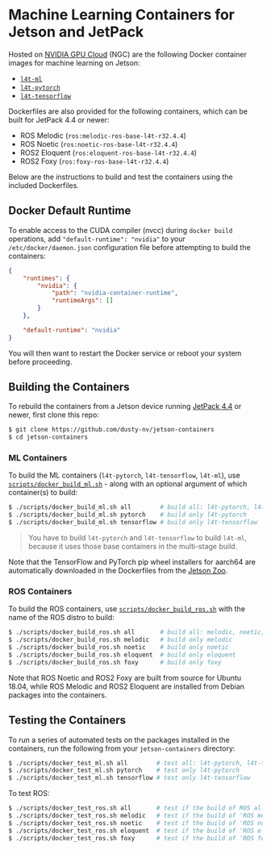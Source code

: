 # Machine Learning Containers for Jetson and JetPack

Hosted on [NVIDIA GPU Cloud](https://ngc.nvidia.com/catalog/containers?orderBy=modifiedDESC&query=L4T&quickFilter=containers&filters=) (NGC) are the following Docker container images for machine learning on Jetson:

* [`l4t-ml`](https://ngc.nvidia.com/catalog/containers/nvidia:l4t-ml)
* [`l4t-pytorch`](https://ngc.nvidia.com/catalog/containers/nvidia:l4t-pytorch)
* [`l4t-tensorflow`](https://ngc.nvidia.com/catalog/containers/nvidia:l4t-tensorflow)

Dockerfiles are also provided for the following containers, which can be built for JetPack 4.4 or newer:

* ROS Melodic (`ros:melodic-ros-base-l4t-r32.4.4`)
* ROS Noetic (`ros:noetic-ros-base-l4t-r32.4.4`)
* ROS2 Eloquent (`ros:eloquent-ros-base-l4t-r32.4.4`)
* ROS2 Foxy (`ros:foxy-ros-base-l4t-r32.4.4`)

Below are the instructions to build and test the containers using the included Dockerfiles.

## Docker Default Runtime

To enable access to the CUDA compiler (nvcc) during `docker build` operations, add `"default-runtime": "nvidia"` to your `/etc/docker/daemon.json` configuration file before attempting to build the containers:

``` json
{
    "runtimes": {
        "nvidia": {
            "path": "nvidia-container-runtime",
            "runtimeArgs": []
        }
    },

    "default-runtime": "nvidia"
}
```

You will then want to restart the Docker service or reboot your system before proceeding.

## Building the Containers

To rebuild the containers from a Jetson device running [JetPack 4.4](https://developer.nvidia.com/embedded/jetpack) or newer, first clone this repo:

``` bash
$ git clone https://github.com/dusty-nv/jetson-containers
$ cd jetson-containers
```

### ML Containers

To build the ML containers (`l4t-pytorch`, `l4t-tensorflow`, `l4t-ml`), use [`scripts/docker_build_ml.sh`](scripts/docker_build_ml.sh) - along with an optional argument of which container(s) to build: 

``` bash
$ ./scripts/docker_build_ml.sh all        # build all: l4t-pytorch, l4t-tensorflow, and l4t-ml
$ ./scripts/docker_build_ml.sh pytorch    # build only l4t-pytorch
$ ./scripts/docker_build_ml.sh tensorflow # build only l4t-tensorflow
```

> You have to build `l4t-pytorch` and `l4t-tensorflow` to build `l4t-ml`, because it uses those base containers in the multi-stage build.

Note that the TensorFlow and PyTorch pip wheel installers for aarch64 are automatically downloaded in the Dockerfiles from the [Jetson Zoo](https://elinux.org/Jetson_Zoo).

### ROS Containers

To build the ROS containers, use [`scripts/docker_build_ros.sh`](scripts/docker_build_ros.sh) with the name of the ROS distro to build:

``` bash
$ ./scripts/docker_build_ros.sh all       # build all: melodic, noetic, eloquent, foxy
$ ./scripts/docker_build_ros.sh melodic   # build only melodic
$ ./scripts/docker_build_ros.sh noetic    # build only noetic
$ ./scripts/docker_build_ros.sh eloquent  # build only eloquent
$ ./scripts/docker_build_ros.sh foxy      # build only foxy
```

Note that ROS Noetic and ROS2 Foxy are built from source for Ubuntu 18.04, while ROS Melodic and ROS2 Eloquent are installed from Debian packages into the containers.

## Testing the Containers

To run a series of automated tests on the packages installed in the containers, run the following from your `jetson-containers` directory:

``` bash
$ ./scripts/docker_test_ml.sh all        # test all: l4t-pytorch, l4t-tensorflow, and l4t-ml
$ ./scripts/docker_test_ml.sh pytorch    # test only l4t-pytorch
$ ./scripts/docker_test_ml.sh tensorflow # test only l4t-tensorflow
```

To test ROS:

``` bash
$ ./scripts/docker_test_ros.sh all       # test if the build of ROS all was successful: 'melodic', 'noetic', 'eloquent', 'foxy'
$ ./scripts/docker_test_ros.sh melodic   # test if the build of 'ROS melodic' was successful
$ ./scripts/docker_test_ros.sh noetic    # test if the build of 'ROS noetic' was successful
$ ./scripts/docker_test_ros.sh eloquent  # test if the build of 'ROS eloquent' was successful
$ ./scripts/docker_test_ros.sh foxy      # test if the build of 'ROS foxy' was successful
```

